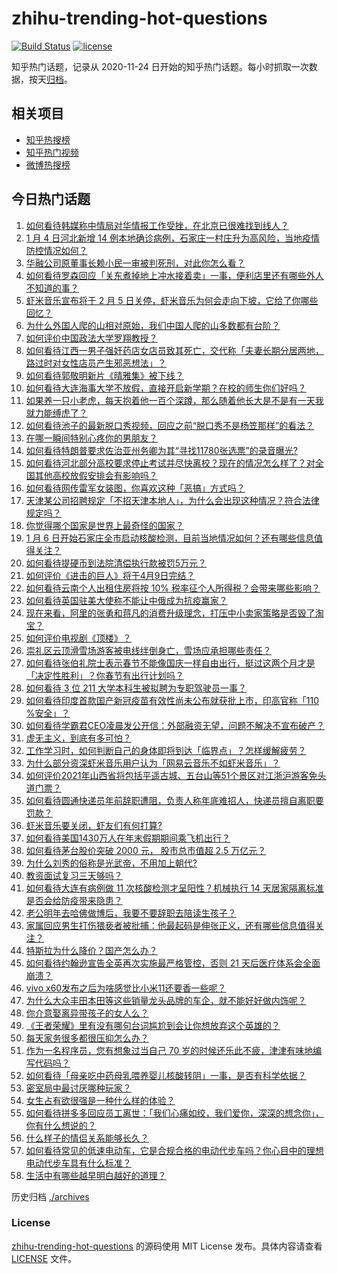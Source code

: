 # zhihu-trending-hot-questions

[![Build Status](https://github.com/justjavac/zhihu-trending-hot-questions/workflows/ci/badge.svg?branch=master)](https://github.com/justjavac/zhihu-trending-hot-questions/actions)
[![license](https://img.shields.io/github/license/justjavac/zhihu-trending-hot-questions)](https://github.com/justjavac/zhihu-trending-hot-questions/blob/master/LICENSE)

知乎热门话题，记录从 2020-11-24 日开始的知乎热门话题。每小时抓取一次数据，按天[归档](./archives)。

## 相关项目

- [知乎热搜榜](https://github.com/justjavac/zhihu-trending-top-search)
- [知乎热门视频](https://github.com/justjavac/zhihu-trending-hot-video)
- [微博热搜榜](https://github.com/justjavac/weibo-trending-hot-search)

## 今日热门话题

<!-- BEGIN -->
<!-- 最后更新时间 Wed Jan 06 2021 02:27:04 GMT+0800 (CST) -->
1. [如何看待韩媒称中情局对华情报工作受挫，在北京已很难找到线人？](https://www.zhihu.com/question/437918712)
1. [1 月 4 日河北新增 14 例本地确诊病例，石家庄一村庄升为高风险，当地疫情防控情况如何？](https://www.zhihu.com/question/437919573)
1. [华融公司原董事长赖小民一审被判死刑，对此你怎么看？](https://www.zhihu.com/question/437997866)
1. [如何看待罗森回应「关东煮掉地上冲水接着卖」一事，便利店里还有哪些外人不知道的事？](https://www.zhihu.com/question/437925753)
1. [虾米音乐宣布将于 2 月 5 日关停，虾米音乐为何会走向下坡，它给了你哪些回忆？](https://www.zhihu.com/question/437935314)
1. [为什么外国人爬的山相对原始，我们中国人爬的山多数都有台阶？](https://www.zhihu.com/question/437207687)
1. [如何评价中国政法大学罗翔教授？](https://www.zhihu.com/question/378314247)
1. [如何看待江西一男子强奸药店女店员致其死亡，交代称「夫妻长期分居两地，路过时对女性店员产生邪恶想法」？](https://www.zhihu.com/question/437994247)
1. [如何看待郭敬明新片《晴雅集》被下线？](https://www.zhihu.com/question/437904154)
1. [如何看待大连海事大学不放假，直接开启新学期？在校的师生你们好吗？](https://www.zhihu.com/question/437968750)
1. [如果养一只小老虎，每天抱着他一百个深蹲，那么随着他长大是不是有一天我就力能缚虎了？](https://www.zhihu.com/question/437834455)
1. [如何看待池子的最新脱口秀视频，回应之前“脱口秀不是杨笠那样”的看法？](https://www.zhihu.com/question/437882093)
1. [在哪一瞬间特别心疼你的男朋友？](https://www.zhihu.com/question/324723408)
1. [如何看待特朗普要求佐治亚州务卿为其“寻找11780张选票”的录音曝光?](https://www.zhihu.com/question/437803848)
1. [如何看待河北部分高校要求停止考试并尽快离校？现在的情况怎么样了？对全国其他高校放假安排会有影响吗？](https://www.zhihu.com/question/437944357)
1. [如何看待网传雷军女装图，你喜欢这种「恶搞」方式吗？](https://www.zhihu.com/question/437790603)
1. [天津某公司招聘规定「不招天津本地人」，为什么会出现这种情况？符合法律规定吗？](https://www.zhihu.com/question/437897311)
1. [你觉得哪个国家是世界上最奇怪的国家？](https://www.zhihu.com/question/391549284)
1. [1 月 6 日开始石家庄全市启动核酸检测，目前当地情况如何？还有哪些信息值得关注？](https://www.zhihu.com/question/438043907)
1. [如何看待提硬币到法院清偿执行款被罚5万元？](https://www.zhihu.com/question/438011892)
1. [如何评价《进击的巨人》将于4月9日完结？](https://www.zhihu.com/question/437945582)
1. [如何看待云南个人出租住房将按 10% 税率征个人所得税？会带来哪些影响？](https://www.zhihu.com/question/438017849)
1. [如何看待英国驻美大使称不能让中俄成为抗疫赢家？](https://www.zhihu.com/question/437916577)
1. [现在来看，阿里的张勇和蒋凡的消费升级理念，打压中小卖家策略是否毁了淘宝？](https://www.zhihu.com/question/437709457)
1. [如何评价电视剧《顶楼》？](https://www.zhihu.com/question/423817224)
1. [崇礼区云顶滑雪场游客被电线绊倒身亡，雪场应承担哪些责任？](https://www.zhihu.com/question/437845860)
1. [如何看待张伯礼院士表示春节不能像国庆一样自由出行，挺过这两个月才是「决定性胜利」？你春节有出行计划吗？](https://www.zhihu.com/question/437770306)
1. [如何看待 3 位 211 大学本科生被拟聘为专职驾驶员一事？](https://www.zhihu.com/question/437948397)
1. [如何看待印度首款国产新冠疫苗有效性尚未公布就获批上市，印高官称「110 %安全」？](https://www.zhihu.com/question/437837761)
1. [如何看待学霸君CEO凌晨发公开信：外部融资无望，问题不解决不宣布破产？](https://www.zhihu.com/question/437548111)
1. [虚无主义，到底有多可怕？](https://www.zhihu.com/question/309651606)
1. [工作学习时，如何判断自己的身体即将到达「临界点」？怎样缓解疲劳？](https://www.zhihu.com/question/437928389)
1. [为什么部分资深虾米音乐用户认为「网易云音乐不如虾米音乐」？](https://www.zhihu.com/question/265112354)
1. [如何评价2021年山西省将包括平遥古城、五台山等51个景区对江浙沪游客免头道门票？](https://www.zhihu.com/question/437710299)
1. [如何看待圆通快递员年前辞职遭阻，负责人称年底难招人，快递员擅自离职要罚款？](https://www.zhihu.com/question/437943527)
1. [虾米音乐要关闭，虾友们有何打算?](https://www.zhihu.com/question/432893433)
1. [如何看待美国1430万人在年末假期期间乘飞机出行？](https://www.zhihu.com/question/437547039)
1. [如何看待茅台股价突破 2000 元， 股市总市值超 2.5 万亿元？](https://www.zhihu.com/question/437796267)
1. [为什么刘秀的俗称是光武帝，不用加上朝代?](https://www.zhihu.com/question/419782186)
1. [教资面试复习三天够吗？](https://www.zhihu.com/question/362470005)
1. [如何看待大连有病例做 11 次核酸检测才呈阳性？机械执行 14 天居家隔离标准是否会给防疫带来隐患？](https://www.zhihu.com/question/437829990)
1. [老公明年去哈佛做博后，我要不要辞职去陪读生孩子？](https://www.zhihu.com/question/304754968)
1. [家属回应男生打伤猥亵者被批捕：他最起码是伸张正义，还有哪些信息值得关注？](https://www.zhihu.com/question/437949004)
1. [特斯拉为什么降价？国产怎么办？](https://www.zhihu.com/question/437509545)
1. [如何看待约翰逊宣告全英再次实施最严格管控，否则 21 天后医疗体系会全面崩溃？](https://www.zhihu.com/question/437920084)
1. [vivo x60发布之后为啥感觉比小米11还要香一些呢？](https://www.zhihu.com/question/437085029)
1. [为什么大众丰田本田等这些销量龙头品牌的车企，就不能好好做内饰呢？](https://www.zhihu.com/question/436310560)
1. [你介意娶离异带孩子的女人么？](https://www.zhihu.com/question/23767446)
1. [《王者荣耀》里有没有哪句台词尴尬到会让你想放弃这个英雄的？](https://www.zhihu.com/question/421011240)
1. [每天家务很多都很压抑怎么办？](https://www.zhihu.com/question/433811511)
1. [作为一名程序员，您有想象过当自己 70 岁的时候还乐此不疲，津津有味地编写代码吗？](https://www.zhihu.com/question/435809669)
1. [如何看待「母亲吃中药母乳喂养婴儿核酸转阴」一事，是否有科学依据？](https://www.zhihu.com/question/437841641)
1. [密室局中最讨厌哪种玩家？](https://www.zhihu.com/question/425299177)
1. [女生占有欲很强是一种什么样的体验？](https://www.zhihu.com/question/270158566)
1. [如何看待拼多多回应员工离世：「我们心痛如绞，我们爱你，深深的想念你」，你有什么想说的？](https://www.zhihu.com/question/437831083)
1. [什么样子的情侣关系能够长久？](https://www.zhihu.com/question/435769097)
1. [如何看待常见的低速电动车，它是合规合格的电动代步车吗？你心目中的理想电动代步车具有什么标准？](https://www.zhihu.com/question/437061620)
1. [生活中有哪些越早明白越好的道理？](https://www.zhihu.com/question/392680981)
<!-- END -->

历史归档 [./archives](./archives)

### License

[zhihu-trending-hot-questions](https://github.com/justjavac/zhihu-trending-hot-questions) 的源码使用 MIT License 发布。具体内容请查看 [LICENSE](./LICENSE) 文件。
